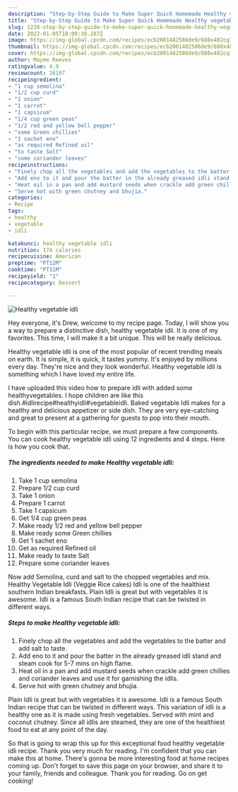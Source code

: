 ```yaml
---
description: "Step-by-Step Guide to Make Super Quick Homemade Healthy vegetable idli"
title: "Step-by-Step Guide to Make Super Quick Homemade Healthy vegetable idli"
slug: 1238-step-by-step-guide-to-make-super-quick-homemade-healthy-vegetable-idli
date: 2022-01-05T18:09:39.287Z
image: https://img-global.cpcdn.com/recipes/ecb2001482586de9/680x482cq70/healthy-vegetable-idli-recipe-main-photo.jpg
thumbnail: https://img-global.cpcdn.com/recipes/ecb2001482586de9/680x482cq70/healthy-vegetable-idli-recipe-main-photo.jpg
cover: https://img-global.cpcdn.com/recipes/ecb2001482586de9/680x482cq70/healthy-vegetable-idli-recipe-main-photo.jpg
author: Mayme Reeves
ratingvalue: 4.9
reviewcount: 26197
recipeingredient:
- "1 cup semolina"
- "1/2 cup curd"
- "1 onion"
- "1 carrot"
- "1 capsicum"
- "1/4 cup green peas"
- "1/2 red and yellow bell pepper"
- "some Green chillies"
- "1 sachet eno"
- "as required Refined oil"
- "to taste Salt"
- "some coriander leaves"
recipeinstructions:
- "Finely chop all the vegetables and add the vegetables to the batter and add salt to taste."
- "Add eno to it and pour the batter in the already greased idli stand and steam cook for 5-7 mins on high flame."
- "Heat oil in a pan and add mustard seeds when crackle add green chillies and coriander leaves and use it for garnishing the idlis."
- "Serve hot with green chutney and bhujia."
categories:
- Recipe
tags:
- healthy
- vegetable
- idli

katakunci: healthy vegetable idli 
nutrition: 174 calories
recipecuisine: American
preptime: "PT12M"
cooktime: "PT31M"
recipeyield: "1"
recipecategory: Dessert

---
```



![Healthy vegetable idli](https://img-global.cpcdn.com/recipes/ecb2001482586de9/680x482cq70/healthy-vegetable-idli-recipe-main-photo.jpg)

Hey everyone, it's Drew, welcome to my recipe page. Today, I will show you a way to prepare a distinctive dish, healthy vegetable idli. It is one of my favorites. This time, I will make it a bit unique. This will be really delicious.

Healthy vegetable idli is one of the most popular of recent trending meals on earth. It is simple, it is quick, it tastes yummy. It's enjoyed by millions every day. They're nice and they look wonderful. Healthy vegetable idli is something which I have loved my entire life.

I have uploaded this video how to prepare idli with added some healthyvegetables. I hope children are like this dish.#idlirecipe#healthyidli#vegetableidli. Baked vegetable Idli makes for a healthy and delicious appetizer or side dish. They are very eye-catching and great to present at a gathering for guests to pop into their mouth.


To begin with this particular recipe, we must prepare a few components. You can cook healthy vegetable idli using 12 ingredients and 4 steps. Here is how you cook that.

<!--inarticleads1-->

##### The ingredients needed to make Healthy vegetable idli:

1. Take 1 cup semolina
1. Prepare 1/2 cup curd
1. Take 1 onion
1. Prepare 1 carrot
1. Take 1 capsicum
1. Get 1/4 cup green peas
1. Make ready 1/2 red and yellow bell pepper
1. Make ready some Green chillies
1. Get 1 sachet eno
1. Get as required Refined oil
1. Make ready to taste Salt
1. Prepare some coriander leaves


Now add Semolina, curd and salt to the chopped vegetables and mix. Healthy Vegetable Idli (Veggie Rice cakes) Idli is one of the healthiest southern Indian breakfasts. Plain Idli is great but with vegetables it is awesome. Idli is a famous South Indian recipe that can be twisted in different ways. 

<!--inarticleads2-->

##### Steps to make Healthy vegetable idli:

1. Finely chop all the vegetables and add the vegetables to the batter and add salt to taste.
1. Add eno to it and pour the batter in the already greased idli stand and steam cook for 5-7 mins on high flame.
1. Heat oil in a pan and add mustard seeds when crackle add green chillies and coriander leaves and use it for garnishing the idlis.
1. Serve hot with green chutney and bhujia.


Plain Idli is great but with vegetables it is awesome. Idli is a famous South Indian recipe that can be twisted in different ways. This variation of idli is a healthy one as it is made using fresh vegetables. Served with mint and coconut chutney. Since all idlis are steamed, they are one of the healthiest food to eat at any point of the day. 

So that is going to wrap this up for this exceptional food healthy vegetable idli recipe. Thank you very much for reading. I'm confident that you can make this at home. There's gonna be more interesting food at home recipes coming up. Don't forget to save this page on your browser, and share it to your family, friends and colleague. Thank you for reading. Go on get cooking!
